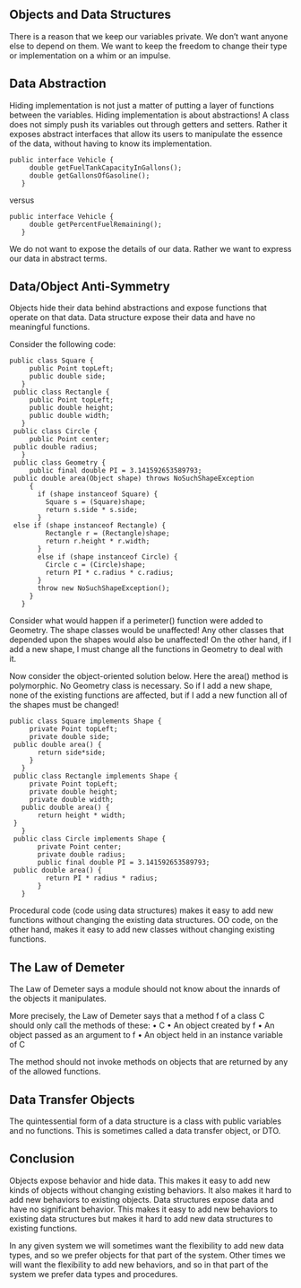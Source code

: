 ## Objects and Data Structures

There is a reason that we keep our variables private. We don’t want anyone else to depend on them. We want to keep the freedom to change their type or implementation on a whim or an impulse. 


## Data Abstraction

Hiding implementation is not just a matter of putting a layer of functions between the variables. Hiding implementation is about abstractions! A class does not simply push its variables out through getters and setters. Rather it exposes abstract interfaces that allow its users to manipulate the essence of the data, without having to know its implementation.

   
```
public interface Vehicle {
     double getFuelTankCapacityInGallons();
     double getGallonsOfGasoline();
   }
```


versus

   
```
public interface Vehicle {
     double getPercentFuelRemaining();
   }
```


We do not want to expose the details of our data. Rather we want to express our data in abstract terms.


## Data/Object Anti-Symmetry

Objects hide their data behind abstractions and expose functions that operate on that data. Data structure expose their data and have no meaningful functions.

Consider the following code:

 
```
public class Square {
     public Point topLeft;
     public double side;
   }
 public class Rectangle {
     public Point topLeft;
     public double height;
     public double width;
   }
 public class Circle {
     public Point center;
 public double radius;
   }
 public class Geometry {
     public final double PI = 3.141592653589793;
 public double area(Object shape) throws NoSuchShapeException 
     {
       if (shape instanceof Square) {
         Square s = (Square)shape;
         return s.side * s.side;
       }
 else if (shape instanceof Rectangle) {
         Rectangle r = (Rectangle)shape;
         return r.height * r.width;
       }
       else if (shape instanceof Circle) {
         Circle c = (Circle)shape;
         return PI * c.radius * c.radius;
       }
       throw new NoSuchShapeException();
     }
   }
```


Consider what would happen if a perimeter() function were added to Geometry. The shape classes would be unaffected! Any other classes that depended upon the shapes would also be unaffected! On the other hand, if I add a new shape, I must change all the functions in Geometry to deal with it.

Now consider the object-oriented solution below. Here the area() method is polymorphic. No Geometry class is necessary. So if I add a new shape, none of the existing functions are affected, but if I add a new function all of the shapes must be changed!


```
public class Square implements Shape {
     private Point topLeft;
     private double side;
 public double area() {
       return side*side;
     }
   }
 public class Rectangle implements Shape {
     private Point topLeft;
     private double height;
     private double width;
   public double area() {
       return height * width;
 }
   }
 public class Circle implements Shape {
       private Point center;
       private double radius;
       public final double PI = 3.141592653589793;
 public double area() {
         return PI * radius * radius;
       }
   }
```


Procedural code (code using data structures) makes it easy to add new functions without changing the existing data structures. OO code, on the other hand, makes it easy to add new classes without changing existing functions.


## The Law of Demeter

The Law of Demeter says a module should not know about the innards of the objects it manipulates.

More precisely, the Law of Demeter says that a method f of a class C should only call the methods of these: 
	• C 
	• An object created by f 
	• An object passed as an argument to f
	• An object held in an instance variable of C 

The method should not invoke methods on objects that are returned by any of the allowed functions.


## Data Transfer Objects

The quintessential form of a data structure is a class with public variables and no functions. This is sometimes called a data transfer object, or DTO.


## Conclusion

Objects expose behavior and hide data. This makes it easy to add new kinds of objects without changing existing behaviors. It also makes it hard to add new behaviors to existing objects. Data structures expose data and have no significant behavior. This makes it easy to add new behaviors to existing data structures but makes it hard to add new data structures to existing functions.

In any given system we will sometimes want the flexibility to add new data types, and so we prefer objects for that part of the system. Other times we will want the flexibility to add new behaviors, and so in that part of the system we prefer data types and procedures.
